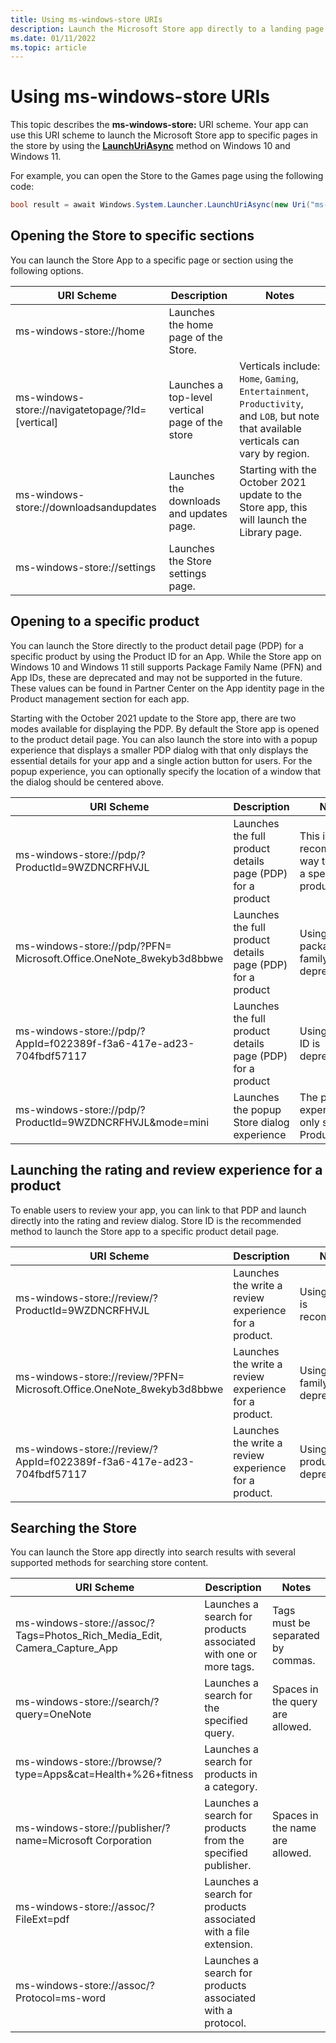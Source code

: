 ```yaml
---
title: Using ms-windows-store URIs
description: Launch the Microsoft Store app directly to a landing page or your product's page.
ms.date: 01/11/2022
ms.topic: article
---
```


# Using ms-windows-store URIs

This topic describes the **ms-windows-store:** URI scheme. Your app can use this URI scheme to launch the Microsoft Store app to specific pages in the store by using the [**LaunchUriAsync**](/uwp/api/windows.system.launcher.launchuriasync) method on Windows 10 and Windows 11.

For example, you can open the Store to the Games page using the following code:

```csharp
bool result = await Windows.System.Launcher.LaunchUriAsync(new Uri("ms-windows-store://navigatetopage/?Id=Gaming"));
```

## Opening the Store to specific sections

You can launch the Store App to a specific page or section using the following options.

| URI Scheme                                       | Description                                     | Notes |
|--------------------------------------------------|-------------------------------------------------|-------|
| ms-windows-store://home                          | Launches the home page of the Store.            |       |
| ms-windows-store://navigatetopage/?Id=[vertical] | Launches a top-level vertical page of the store | Verticals include: `Home`, `Gaming`, `Entertainment`, `Productivity`, and `LOB`, but note that available verticals can vary by region. |
| ms-windows-store://downloadsandupdates           | Launches the downloads and updates page.        | Starting with the October 2021 update to the Store app, this will launch the Library page. |
| ms-windows-store://settings                      | Launches the Store settings page.               |       |

## Opening to a specific product

You can launch the Store directly to the product detail page (PDP) for a specific product by using the Product ID for an App. While the Store app on Windows 10 and Windows 11 still supports Package Family Name (PFN) and App IDs, these are deprecated and may not be supported in the future. These values can be found in Partner Center on the App identity page in the Product management section for each app.

Starting with the October 2021 update to the Store app, there are two modes available for displaying the PDP. By default the Store app is opened to the product detail page. You can also launch the store into with a popup experience that displays a smaller PDP dialog with that only displays the essential details for your app and a single action button for users. For the popup experience, you can optionally specify the location of a window that the dialog should be centered above.

| URI Scheme                                                          | Description | Notes |
|---------------------------------------------------------------------|-------------|-------|
| ms-windows-store://pdp/?ProductId=9WZDNCRFHVJL                      | Launches the full product details page (PDP) for a product | This is the recommended way to link to a specific product.
| ms-windows-store://pdp/?PFN= Microsoft.Office.OneNote_8wekyb3d8bbwe | Launches the full product details page (PDP) for a product | Using the package family name is deprecated.
| ms-windows-store://pdp/?AppId=f022389f-f3a6-417e-ad23-704fbdf57117  | Launches the full product details page (PDP) for a product | Using the App ID is deprecated.
| ms-windows-store://pdp/?ProductId=9WZDNCRFHVJL&mode=mini            | Launches the popup Store dialog experience | The popup experience only supports Product ID |

## Launching the rating and review experience for a product

To enable users to review your app, you can link to that PDP and launch directly into the rating and review dialog. Store ID is the recommended method to launch the Store app to a specific product detail page.

| URI Scheme                                                             | Description | Notes |
|------------------------------------------------------------------------|-------------|-------|
| ms-windows-store://review/?ProductId=9WZDNCRFHVJL                      | Launches the write a review experience for a product. | Using StoreId is recommended |
| ms-windows-store://review/?PFN= Microsoft.Office.OneNote_8wekyb3d8bbwe | Launches the write a review experience for a product. | Using product family name is deprecated. |
| ms-windows-store://review/?AppId=f022389f-f3a6-417e-ad23-704fbdf57117  | Launches the write a review experience for a product. | Using productid is deprecated |

## Searching the Store

You can launch the Store app directly into search results with several supported methods for searching store content.

| URI Scheme                                                                | Description | Notes |
|---------------------------------------------------------------------------|-------------|-------|
| ms-windows-store://assoc/?Tags=Photos_Rich_Media_Edit, Camera_Capture_App | Launches a search for products associated with one or more tags.  | Tags must be separated by commas. |
| ms-windows-store://search/?query=OneNote                                  | Launches a search for the specified query. | Spaces in the query are allowed. |
| ms-windows-store://browse/?type=Apps&cat=Health+%26+fitness               | Launches a search for products in a category. | |
| ms-windows-store://publisher/?name=Microsoft Corporation                  | Launches a search for products from the specified publisher. | Spaces in the name are allowed. |
| ms-windows-store://assoc/?FileExt=pdf                                     | Launches a search for products associated with a file extension. | |
| ms-windows-store://assoc/?Protocol=ms-word                                | Launches a search for products associated with a protocol. | |
